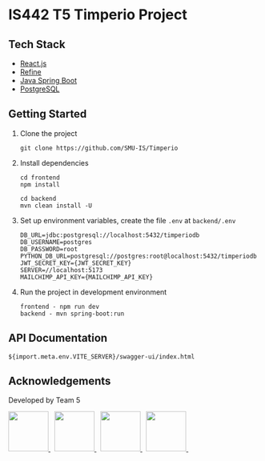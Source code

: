 # IS442 T5 Timperio Project

## Tech Stack

- [React.js](https://react.dev)
- [Refine](https://refine.dev)
- [Java Spring Boot](https://spring.io/projects/spring-boot)
- [PostgreSQL](https://www.postgresql.org)

## Getting Started

1. Clone the project

   ```
   git clone https://github.com/SMU-IS/Timperio
   ```

2. Install dependencies

   ```
   cd frontend
   npm install
   ```

   ```
   cd backend
   mvn clean install -U
   ```

3. Set up environment variables, create the file `.env` at `backend/.env`

   ```
   DB_URL=jdbc:postgresql://localhost:5432/timperiodb
   DB_USERNAME=postgres
   DB_PASSWORD=root
   PYTHON_DB_URL=postgresql://postgres:root@localhost:5432/timperiodb
   JWT_SECRET_KEY={JWT_SECRET_KEY}
   SERVER=//localhost:5173
   MAILCHIMP_API_KEY={MAILCHIMP_API_KEY}
   ```

4. Run the project in development environment

   ```
   frontend - npm run dev
   backend - mvn spring-boot:run
   ```

## API Documentation

```
${import.meta.env.VITE_SERVER}/swagger-ui/index.html
```

## Acknowledgements

Developed by Team 5

<a href="https://www.linkedin.com/in/joshydavid/">
  <img src="https://github.com/user-attachments/assets/4dfe0c89-8ced-4e08-bcf3-6261bdbb956d" width="80">
</a> &nbsp;

<a href="https://www.linkedin.com/in/derricklkh/">
  <img src="https://github.com/user-attachments/assets/2db4b711-b7d0-4368-8d12-6449c3fa2aa2" width="80">
</a> &nbsp;

<a href="https://www.linkedin.com/in/shawn-ng-yh/">
  <img src="https://github.com/user-attachments/assets/6bd4f3a7-6784-402a-b891-03d91e15d705" width="80">
</a> &nbsp;

<a href="https://www.linkedin.com/in/ivynyak/">
  <img src="https://github.com/user-attachments/assets/24522f87-6fb8-4b48-94d8-8022eb571e96" width="80">
</a> &nbsp;

<!-- <a href="https://www.linkedin.com/in/liawjunyi/">
  <img src="https://github.com/user-attachments/assets/24522f87-6fb8-4b48-94d8-8022eb571e96" width="80">
</a> -->
